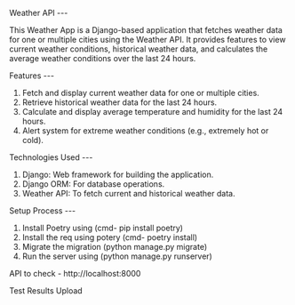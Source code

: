Weather API ---

This Weather App is a Django-based application that fetches weather data for one or multiple cities using the Weather API. It provides features to view current weather conditions, historical weather data, and calculates the average weather conditions over the last 24 hours.

Features ---

1. Fetch and display current weather data for one or multiple cities.
2. Retrieve historical weather data for the last 24 hours.
3. Calculate and display average temperature and humidity for the last 24 hours.
4. Alert system for extreme weather conditions (e.g., extremely hot or cold).

Technologies Used ---

1. Django: Web framework for building the application.
2. Django ORM: For database operations.
3. Weather API: To fetch current and historical weather data.

Setup Process ---

1. Install Poetry using (cmd- pip install poetry)
2. Install the req using potery (cmd- poetry install)
3. Migrate the migration (python manage.py migrate)
3. Run the server using (python manage.py runserver)


API to check - http://localhost:8000

Test Results Upload


